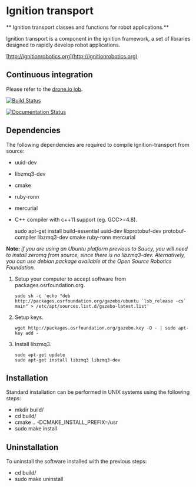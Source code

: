 # Ignition transport

** Ignition transport classes and functions for robot applications.**

Ignition transport is a component in the ignition framework, a set
of libraries designed to rapidly develop robot applications.

  [http://ignitionrobotics.org](http://ignitionrobotics.org)

## Continuous integration

Please refer to the [drone.io
job](https://drone.io/bitbucket.org/ignitionrobotics/ign-transport).

[![Build Status](https://drone.io/bitbucket.org/ignitionrobotics/ign-transport/status.png)](https://drone.io/bitbucket.org/ignitionrobotics/ign-transport/latest)

[![Documentation Status](https://readthedocs.org/projects/ignition-transport/badge/?version=latest)](https://readthedocs.org/projects/ignition-transport/?badge=latest)


## Dependencies

The following dependencies are required to compile ignition-transport from
source:

 - uuid-dev
 - libzmq3-dev
 - cmake
 - ruby-ronn
 - mercurial
 - C++ compiler with c++11 support (eg. GCC>=4.8).

    sudo apt-get install build-essential uuid-dev libprotobuf-dev protobuf-compiler libzmq3-dev cmake ruby-ronn mercurial

**Note:** *if you are using an Ubuntu platform previous to Saucy, you will need to install zeromq from source, since there is no libzmq3-dev. Aternatively, you can use debian package
available at the Open Source Robotics Foundation.*

1. Setup your computer to accept software from packages.osrfoundation.org.

    ```
    sudo sh -c 'echo "deb http://packages.osrfoundation.org/gazebo/ubuntu `lsb_release -cs` main" > /etc/apt/sources.list.d/gazebo-latest.list'
    ```

1. Setup keys.

    ```
    wget http://packages.osrfoundation.org/gazebo.key -O - | sudo apt-key add -
    ```

1. Install libzmq3.

    ```
    sudo apt-get update
    sudo apt-get install libzmq3 libzmq3-dev
    ```

## Installation

Standard installation can be performed in UNIX systems using the following
steps:

 - mkdir build/
 - cd build/
 - cmake .. -DCMAKE_INSTALL_PREFIX=/usr
 - sudo make install

## Uninstallation

To uninstall the software installed with the previous steps:

 - cd build/
 - sudo make uninstall
